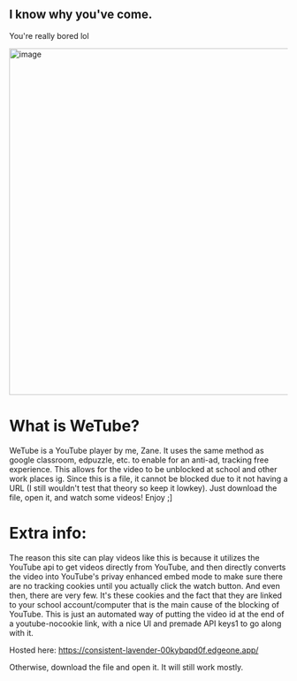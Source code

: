## I know why you've come. 
You're really bored lol

<img width="935" height="627" alt="image" src="https://github.com/user-attachments/assets/dcfeae66-2726-4900-853c-f08af95cd358" />

# What is WeTube?
WeTube is a YouTube player by me, Zane. It uses the same method as google classroom, edpuzzle, etc. to enable for an anti-ad, tracking free experience. This allows for the video to be unblocked at school and other work places ig.
Since this is a file, it cannot be blocked due to it not having a URL (I still wouldn't test that theory so keep it lowkey). Just download the file, open it, and watch some videos!
Enjoy ;]


# Extra info:
The reason this site can play videos like this is because it utilizes the YouTube api to get videos directly from YouTube, and then directly converts the video into YouTube's privay enhanced embed mode to make sure there are no tracking cookies until you actually click the watch button. And even then, there are very few. It's these cookies and the fact that they are linked to your school account/computer that is the main cause of the blocking of YouTube. This is just an automated way of putting the video id at the end of a youtube-nocookie link, with a nice UI and premade API keys1 to go along with it.

Hosted here: https://consistent-lavender-00kybqpd0f.edgeone.app/

Otherwise, download the file and open it. It will still work mostly.
